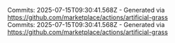 Commits: 2025-07-15T09:30:41.568Z - Generated via https://github.com/marketplace/actions/artificial-grass
<br>
Commits: 2025-07-15T09:30:41.568Z - Generated via https://github.com/marketplace/actions/artificial-grass
<br>
